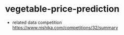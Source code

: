 # vegetable-price-prediction
- related data competition https://www.nishika.com/competitions/32/summary
